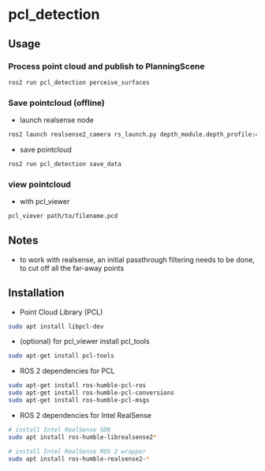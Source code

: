 # pcl_detection

## Usage

### Process point cloud and publish to PlanningScene

```bash
ros2 run pcl_detection perceive_surfaces
```

### Save pointcloud (offline)

- launch realsense node

```bash
ros2 launch realsense2_camera rs_launch.py depth_module.depth_profile:=1280x720x30 pointcloud.enable:=true
```

- save pointcloud

```bash
ros2 run pcl_detection save_data
```

### view pointcloud

- with pcl_viewer

```bash
pcl_viever path/to/filename.pcd
```

## Notes

- to work with realsense, an initial passthrough filtering needs to be done, to cut off all the far-away points

## Installation

- Point Cloud Library (PCL)

```bash
sudo apt install libpcl-dev
```

- (optional) for pcl_viewer install pcl_tools

```bash
sudo apt-get install pcl-tools
```

- ROS 2 dependencies for PCL

```bash
sudo apt-get install ros-humble-pcl-ros
sudo apt-get install ros-humble-pcl-conversions
sudo apt-get install ros-humble-pcl-msgs
```

- ROS 2 dependencies for Intel RealSense

```bash
# install Intel RealSense SDK
sudo apt install ros-humble-librealsense2*

# install Intel RealSense ROS 2 wrapper
sudo apt install ros-humble-realsense2-*
```
